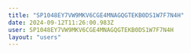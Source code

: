 ```yaml
---
title: "SP1048EY7VW9MKV6CGE4MNAGQGTEKB0DS1W7F7N4H"
date: 2024-09-12T11:26:00.983Z
user: SP1048EY7VW9MKV6CGE4MNAGQGTEKB0DS1W7F7N4H
layout: "users"
---
```

    